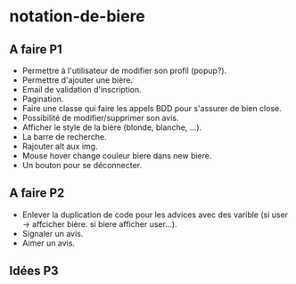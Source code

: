 # notation-de-biere

## A faire P1
- Permettre à l'utilisateur de modifier son profil (popup?).
- Permettre d'ajouter une bière.
- Email de validation d'inscription.
- Pagination.
- Faire une classe qui faire les appels BDD pour s'assurer de bien close.
- Possibilité de modifier/supprimer son avis.
- Afficher le style de la bière (blonde, blanche, ...).
- La barre de recherche.
- Rajouter alt aux img.
- Mouse hover change couleur biere dans new biere.
- Un bouton pour se déconnecter.

## A faire P2
- Enlever la duplication de code pour les advices avec des varible (si user -> affcicher bière. si biere afficher user...).
- Signaler un avis.
- Aimer un avis.

## Idées P3
